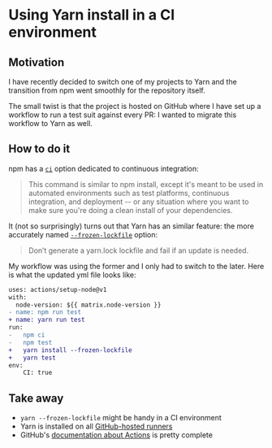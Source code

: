 [//]: # (date 2020-10-31)
[//]: # (tags Yarn, npm, GitHub)

# Using Yarn install in a CI environment

## Motivation

I have recently decided to switch one of my projects to Yarn and the transition from npm went smoothly for the repository itself.

The small twist is that the project is hosted on GitHub where I have set up a workflow to run a test suit against every PR: I wanted to migrate this workflow to Yarn as well.

## How to do it

npm has a [`ci`](https://docs.npmjs.com/cli/v6/commands/npm-ci#description) option dedicated to continuous integration:

> This command is similar to npm install, except it's meant to be used in automated environments such as test platforms, continuous integration, and deployment -- or any situation where you want to make sure you're doing a clean install of your dependencies.

It (not so surprisingly) turns out that Yarn has an similar feature: the more accurately named [`--frozen-lockfile`](https://classic.yarnpkg.com/en/docs/cli/install#toc-yarn-install-frozen-lockfile) option:

> Don’t generate a yarn.lock lockfile and fail if an update is needed.

My workflow was using the former and I only had to switch to the later. Here is what the updated yml file looks like:

```diff
uses: actions/setup-node@v1
with:
  node-version: ${{ matrix.node-version }}
- name: npm run test
+ name: yarn run test
run:
-	npm ci
-	npm test
+	yarn install --frozen-lockfile
+	yarn test
env:
	CI: true
```

## Take away

- `yarn --frozen-lockfile` might be handy in a CI environment
- Yarn is installed on all [GitHub-hosted runners](https://docs.github.com/en/free-pro-team@latest/actions/guides/building-and-testing-nodejs#installing-dependencies)
- GitHub's [documentation about Actions](https://docs.github.com/en/free-pro-team@latest/actions/guides/building-and-testing-nodejs) is pretty complete
